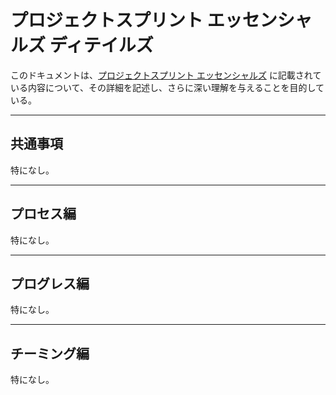 # プロジェクトスプリント エッセンシャルズ ディテイルズ

このドキュメントは、[プロジェクトスプリント エッセンシャルズ](index.html) に記載されている内容について、その詳細を記述し、さらに深い理解を与えることを目的している。

---
## 共通事項
特になし。

---
## プロセス編
特になし。

---
## プログレス編
特になし。

---
## チーミング編
特になし。
